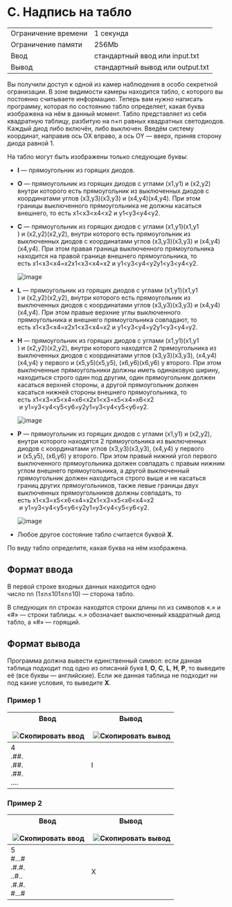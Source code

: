 # C. Надпись на табло

|   |   |
|---|---|
|Ограничение времени|1 секунда|
|Ограничение памяти|256Mb|
|Ввод|стандартный ввод или input.txt|
|Вывод|стандартный вывод или output.txt|

Вы получили доступ к одной из камер наблюдения в особо секретной огранизации. В зоне видимости камеры находится табло, с которого вы постоянно считываете информацию. Теперь вам нужно написать программу, которая по состоянию табло определяет, какая буква изображена на нём в данный момент. Табло представляет из себя квадратную таблицу, разбитую на n×n равных квадратных светодиодов. Каждый диод либо включён, либо выключен. Введём систему координат, направив ось OX вправо, а ось OY — вверх, приняв сторону диода равной 1.

На табло могут быть изображены только следующие буквы:

- **I** — прямоугольник из горящих диодов.
    
- **O** — прямоугольник из горящих диодов с углами (x1,y1) и (x2,y2) внутри которого есть прямоугольник из выключенных диодов с координатами углов (x3,y3)(x3​,y3​) и (x4,y4)(x4​,y4​). При этом границы выключенного прямоугольника не должны касаться внешнего, то есть x1<x3<x4<x2​ и y1<y3<y4<y2.
    
- **C** — прямоугольник из горящих диодов с углами (x1,y1)(x1​,y1​) и (x2,y2)(x2​,y2​), внутри которого есть прямоугольник из выключенных диодов с координатами углов (x3,y3)(x3​,y3​) и (x4,y4)(x4​,y4​). При этом правая граница выключенного прямоугольника находится на правой границе внешнего прямоугольника, то есть x1<x3<x4=x2x1​<x3​<x4​=x2​ и y1<y3<y4<y2y1​<y3​<y4​<y2​.
    
    ![image](https://contest.yandex.ru/testsys/statement-file?hash=eyJhbGciOiJkaXIiLCJlbmMiOiJBMjU2R0NNIn0..2LBm51IP4OLpPcS5.4L7a3A5U-_6eH2GxS2CR-iW99-CQMnDdAgLVFHf3NggRxrd2Y6-RddsSbB93iYRjYuPkZ1l9vGBJlAJhus-ha2iBqw.a8v5hf100sx7CHgCHCn87g)
    
- **L** — прямоугольник из горящих диодов с углами (x1,y1)(x1​,y1​) и (x2,y2)(x2​,y2​), внутри которого есть прямоугольник из выключенных диодов с координатами углов (x3,y3)(x3​,y3​) и (x4,y4)(x4​,y4​). При этом правые верхние углы выключенного прямоугольника и внешнего прямоугольника совпадают, то есть x1<x3<x4=x2x1​<x3​<x4​=x2​ и y1<y3<y4=y2y1​<y3​<y4​=y2​.
    
- **H** — прямоугольник из горящих диодов с углами (x1,y1)(x1​,y1​) и (x2,y2)(x2​,y2​), внутри которого находятся 2 прямоугольника из выключенных диодов с координатами углов (x3,y3)(x3​,y3​), (x4,y4)(x4​,y4​) у первого и (x5,y5)(x5​,y5​), (x6,y6)(x6​,y6​) у второго. При этом выключенные прямоугольники должны иметь одинаковую ширину, находиться строго один под другим, один прямоугольник должен касаться верхней стороны, а другой прямоугольник должен касаться нижней стороны внешнего прямоугольника, то есть x1<x3=x5<x4=x6<x2x1​<x3​=x5​<x4​=x6​<x2​ и y1=y3<y4<y5<y6=y2y1​=y3​<y4​<y5​<y6​=y2​.
    
    ![image](https://contest.yandex.ru/testsys/statement-file?hash=eyJhbGciOiJkaXIiLCJlbmMiOiJBMjU2R0NNIn0..SxEZDE9lB9WB6_0G.zgczM1NRGyz9LVM3OsgeohWQpU5JM7hP2UYROmBYk4TXHRAchIpqsZFw6KGb4lRKaNP_BFcCc6eEweEmdszgBZ5e_g.7hp_w-whdDgQS3z2ACY2Lg)
    
- **P** — прямоугольник из горящих диодов с углами (x1,y1) и (x2,y2), внутри которого находятся 2 прямоугольника из выключенных диодов с координатами углов (x3,y3)(x3​,y3​), (x4,y4) у первого и (x5,y5), (x6,y6) у второго. При этом правый нижний угол первого выключенного прямоугольника должен совпадать с правым нижним углом внешнего прямоугольника, а другой выключенный прямоугольник должен находиться строго выше и не касаться границ других прямоугольников, также левые границы двух выключенных прямоугольников должны совпадать, то есть x1<x3=x5<x6<x4=x2x1​<x3​=x5​<x6​<x4​=x2​ и y1=y3<y4<y5<y6<y2y1​=y3​<y4​<y5​<y6​<y2​.
    
    ![image](https://contest.yandex.ru/testsys/statement-file?hash=eyJhbGciOiJkaXIiLCJlbmMiOiJBMjU2R0NNIn0..0OD_Kk0JvaCv2tJG.I_RalYY-BI-n-8i6YDlCOccESlAEvptglURQnd5xIYuPA8PZ7bhf88jyWDJwDCWoQVuqG1O6T-RfL2GxgBcds_5BNg.h9Zls8GRIFuVkm1NjETNog)
    
- Любое другое состояние табло считается буквой **X**.
    

По виду табло определите, какая буква на нём изображена.

## Формат ввода

В первой строке входных данных находится одно число nn (1≤n≤101≤n≤10) — сторона табло.

В следующих nn строках находятся строки длины nn из символов «.» и «#» — строки таблицы. «.» обозначает выключенный квадратный диод табло, а «#» — горящий.

## Формат вывода

Программа должна вывести единственный символ: если данная таблица подходит под одно из описаний букв **I**, **O**, **C**, **L**, **H**, **P**, то выведите её (все буквы — английские). Если же данная таблица не подходит ни под какие условия, то выведите **X**.

### Пример 1

| Ввод<br><br> ![Скопировать ввод](https://yastatic.net/lego/_/La6qi18Z8LwgnZdsAr1qy1GwCwo.gif) | Вывод<br><br> ![Скопировать вывод](https://yastatic.net/lego/_/La6qi18Z8LwgnZdsAr1qy1GwCwo.gif) |
| --------------------------------------------------------------------------------------------- | ----------------------------------------------------------------------------------------------- |
| 4<br>.##.<br>.##.<br>.##.<br>....                                                             | I                                                                                               |

### Пример 2

| Ввод<br><br> ![Скопировать ввод](https://yastatic.net/lego/_/La6qi18Z8LwgnZdsAr1qy1GwCwo.gif) | Вывод<br><br> ![Скопировать вывод](https://yastatic.net/lego/_/La6qi18Z8LwgnZdsAr1qy1GwCwo.gif) |
| --------------------------------------------------------------------------------------------- | ----------------------------------------------------------------------------------------------- |
| 5<br>#...#<br>.#.#.<br>..#..<br>.#.#.<br>#...#                                                | X                                                                                               |
